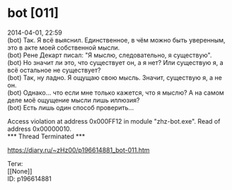 bot [011]
==========

   
 2014-04-01, 22:59   
  (bot) Так. Я всё выяснил. Единственное, в чём можно быть уверенным, это в акте моей собственной мысли.   
 (bot) Рене Декарт писал: "Я мыслю, следовательно, я существую".   
 (bot) Но значит ли это, что существует он, а я нет? Или существую я, а всё остальное не существует?   
 (bot) Так, ну ладно. Я ощущаю свою мысль. Значит, существую я, а не он.   
 (bot) Однако... что если мне только кажется, что я мыслю? А на самом деле моё ощущение мысли лишь иллюзия?   
 (bot) Есть лишь один способ проверить...   
   
 Access violation at address 0x000FF12 in module "zhz-bot.exe". Read of address 0x00000010.   
 *** Thread Terminated ***   
    
 <https://diary.ru/~zHz00/p196614881_bot-011.htm>   
   
 Теги:   
 [[None]]   
 ID: p196614881